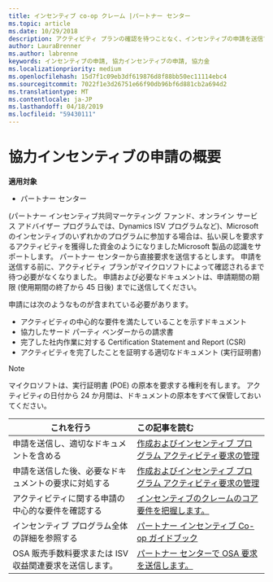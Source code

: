 ```yaml
---
title: インセンティブ co-op クレーム |パートナー センター
ms.topic: article
ms.date: 10/29/2018
description: アクティビティ プランの確認を待つことなく、インセンティブの申請を送信できます。
author: LauraBrenner
ms.author: labrenne
keywords: インセンティブの申請, 協力インセンティブの申請, 協力金
ms.localizationpriority: medium
ms.openlocfilehash: 15d7f1c09eb3df619876d8f88bb50ec11114ebc4
ms.sourcegitcommit: 7022f1e3d26751e66f90db96bf6d881cb2a694d2
ms.translationtype: MT
ms.contentlocale: ja-JP
ms.lasthandoff: 04/18/2019
ms.locfileid: "59430111"
---
```

# <a name="incentives-co-op-claims-overview"></a>協力インセンティブの申請の概要

**適用対象**

- パートナー センター

(パートナー インセンティブ共同マーケティング ファンド、オンライン サービス アドバイザー プログラムでは、Dynamics ISV プログラムなど)、Microsoft のインセンティブのいずれかのプログラムに参加する場合は、払い戻しを要求するアクティビティを獲得した資金のようになりましたMicrosoft 製品の認識をサポートします。 パートナー センターから直接要求を送信するとします。 申請を送信する前に、アクティビティ プランがマイクロソフトによって確認されるまで待つ必要がなくなりました。 申請および必要なドキュメントは、申請期間の期限 (使用期間の終了から 45 日後) までに送信してください。 

申請には次のようなものが含まれている必要があります。

- アクティビティの中心的な要件を満たしていることを示すドキュメント
- 協力したサード パーティ ベンダーからの請求書
- 完了した社内作業に対する Certification Statement and Report (CSR)
- アクティビティを完了したことを証明する適切なドキュメント (実行証明書) 

>[!NOTE]
>マイクロソフトは、実行証明書 (POE) の原本を要求する権利を有します。 アクティビティの日付から 24 か月間は、ドキュメントの原本をすべて保管しておいてください。 

|**これを行う**   |**この記事を読む**   |
|-----------------|:--------------------------------------|
|申請を送信し、適切なドキュメントを含める|[作成およびインセンティブ プログラム アクティビティ要求の管理](create-incentives-claims.md)|
|申請を送信した後、必要なドキュメントの要求に対処する|[作成およびインセンティブ プログラム アクティビティ要求の管理](create-incentives-claims.md)  |
|アクティビティに関する申請の中心的な要件を確認する|[インセンティブのクレームのコア要件を把握します。](core-requirements.md)   |
|インセンティブ プログラム全体の詳細を参照する|[パートナー インセンティブ Co-op ガイドブック](https://assets.microsoft.com/coop-guidebook.pdf)
|OSA 販売手数料要求または ISV 収益関連要求を送信します。 |[パートナー センターで OSA 要求を送信します。](submit-osa-claim.md)|
                                                                                 
                                   